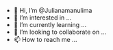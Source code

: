 - 👋 Hi, I’m @Julianamanulima
- 👀 I’m interested in ...
- 🌱 I’m currently learning ...
- 💞️ I’m looking to collaborate on ...
- 📫 How to reach me ...

<!---
Julianamanulima/Julianamanulima is a ✨ special ✨ repository because its `README.md` (this file) appears on your GitHub profile.
You can click the Preview link to take a look at your changes.
--->
